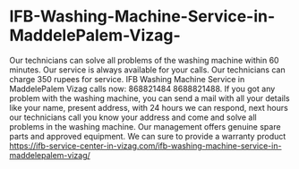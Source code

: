 # IFB-Washing-Machine-Service-in-MaddelePalem-Vizag-
Our technicians can solve all problems of the washing machine within 60 minutes. Our service is always available for your calls. Our technicians can charge 350 rupees for service. IFB Washing Machine Service in MaddelePalem Vizag calls now: 868821484 8688821488. If you got any problem with the washing machine, you can send a mail with all your details like your name, present address, with 24 hours we can respond, next hours our technicians call you know your address and come and solve all problems in the washing machine. Our management offers genuine spare parts and approved equipment. We can sure to provide a warranty product https://ifb-service-center-in-vizag.com/ifb-washing-machine-service-in-maddelepalem-vizag/
